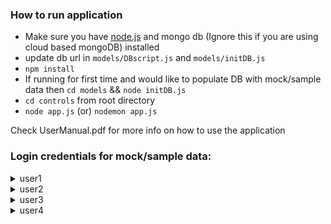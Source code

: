 ### How to run application

- Make sure you have [node.js](https://nodejs.org/en/) and mongo db (Ignore this if you are using cloud based mongoDB) installed
- update db url in `models/DBscript.js` and `models/initDB.js`
- `npm install`
- If running for first time and would like to populate DB with mock/sample data then `cd models` && `node initDB.js`
- `cd controls` from root directory
- `node app.js` (or) `nodemon app.js`

Check UserManual.pdf for more info on how to use the application

### Login credentials for mock/sample data:

<details>
<summary>user1</summary>

> **_emailID_**- user1@anyemail.com </br> **_password_**- user1

</details>

<details>
<summary>user2</summary>

> **_emailID_**- user2@anyemail.com </br> **_password_**- user2

</details>

<details>
<summary>user3</summary>

> **_emailID_**- user3@anyemail.com </br> **_password_**- user3

</details>

<details>
<summary>user4</summary>

> **_emailID_**- user4@anyemail.com </br> **_password_**- user4

</details>
